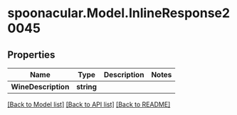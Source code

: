 # spoonacular.Model.InlineResponse20045
## Properties

Name | Type | Description | Notes
------------ | ------------- | ------------- | -------------
**WineDescription** | **string** |  | 

[[Back to Model list]](../README.md#documentation-for-models) [[Back to API list]](../README.md#documentation-for-api-endpoints) [[Back to README]](../README.md)

